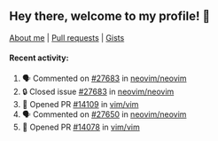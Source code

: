 ## Hey there, welcome to my profile! 👋

[About me](https://seandewar.github.io/)
 | [Pull requests](https://github.com/search?p=1&q=author%3Aseandewar+is%3Apr)
 | [Gists](https://gist.github.com/seandewar)

#### Recent activity:

<!--START_SECTION:activity-->
1. 🗣 Commented on [#27683](https://github.com/neovim/neovim/issues/27683#issuecomment-1972174459) in [neovim/neovim](https://github.com/neovim/neovim)
2. 🔒 Closed issue [#27683](https://github.com/neovim/neovim/issues/27683) in [neovim/neovim](https://github.com/neovim/neovim)
3. 💪 Opened PR [#14109](https://github.com/vim/vim/pull/14109) in [vim/vim](https://github.com/vim/vim)
4. 🗣 Commented on [#27650](https://github.com/neovim/neovim/pull/27650#issuecomment-1967772437) in [neovim/neovim](https://github.com/neovim/neovim)
5. 💪 Opened PR [#14078](https://github.com/vim/vim/pull/14078) in [vim/vim](https://github.com/vim/vim)
<!--END_SECTION:activity-->
